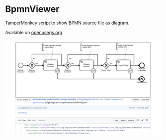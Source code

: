 # BpmnViewer

TamperMonkey script to show BPMN source file as diagram.

Available on [openuserjs.org](https://openuserjs.org/scripts/ludoo0d0a/Bpmn_Viewer)

![Bpmn Diagram in Github](bpmnviewer.png)
